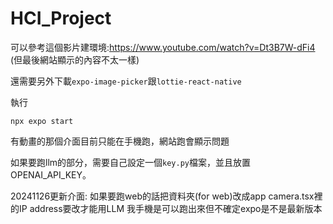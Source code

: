 # HCI_Project

可以參考這個影片建環境:https://www.youtube.com/watch?v=Dt3B7W-dFi4 (但最後網站顯示的內容不太一樣)

還需要另外下載`expo-image-picker`跟`lottie-react-native`

執行
```
npx expo start
```

有動畫的那個介面目前只能在手機跑，網站跑會顯示問題

如果要跑llm的部分，需要自己設定一個`key.py`檔案，並且放置OPENAI_API_KEY。



20241126更新介面:
如果要跑web的話把資料夾(for web)改成app
camera.tsx裡的IP address要改才能用LLM
我手機是可以跑出來但不確定expo是不是最新版本

